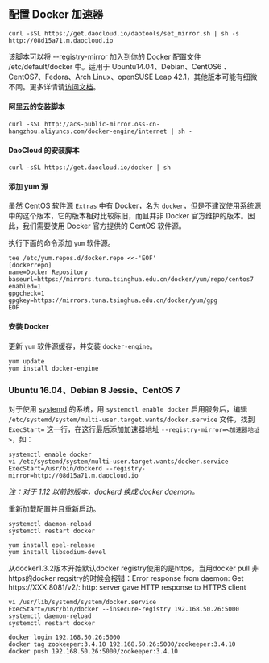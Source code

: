 ## 配置 Docker 加速器

~~~
curl -sSL https://get.daocloud.io/daotools/set_mirror.sh | sh -s http://08d15a71.m.daocloud.io
~~~

该脚本可以将 --registry-mirror 加入到你的 Docker 配置文件 /etc/default/docker 中。适用于 Ubuntu14.04、Debian、CentOS6 、CentOS7、Fedora、Arch Linux、openSUSE Leap 42.1，其他版本可能有细微不同。更多详情请[访问文档](http://guide.daocloud.io/dcs/daocloud-9153151.html)。

#### 阿里云的安装脚本

```
curl -sSL http://acs-public-mirror.oss-cn-hangzhou.aliyuncs.com/docker-engine/internet | sh -
```

#### DaoCloud 的安装脚本

```shell
curl -sSL https://get.daocloud.io/docker | sh
```

#### 添加 yum 源

虽然 CentOS 软件源 `Extras` 中有 Docker，名为 `docker`，但是不建议使用系统源中的这个版本，它的版本相对比较陈旧，而且并非 Docker 官方维护的版本。因此，我们需要使用 Docker 官方提供的 CentOS 软件源。

执行下面的命令添加 `yum` 软件源。

```shell
tee /etc/yum.repos.d/docker.repo <<-'EOF'
[dockerrepo]
name=Docker Repository
baseurl=https://mirrors.tuna.tsinghua.edu.cn/docker/yum/repo/centos7
enabled=1
gpgcheck=1
gpgkey=https://mirrors.tuna.tsinghua.edu.cn/docker/yum/gpg
EOF
```

#### 安装 Docker

更新 `yum` 软件源缓存，并安装 `docker-engine`。

```shell
yum update
yum install docker-engine
```



### Ubuntu 16.04、Debian 8 Jessie、CentOS 7

对于使用 [systemd](https://www.freedesktop.org/wiki/Software/systemd/) 的系统，用 `systemctl enable docker` 启用服务后，编辑 `/etc/systemd/system/multi-user.target.wants/docker.service` 文件，找到 `ExecStart=` 这一行，在这行最后添加加速器地址 `--registry-mirror=<加速器地址>`，如：

```shell
systemctl enable docker
vi /etc/systemd/system/multi-user.target.wants/docker.service
ExecStart=/usr/bin/dockerd --registry-mirror=http://08d15a71.m.daocloud.io
```

*注：对于 1.12 以前的版本，dockerd 换成 docker daemon。*

重新加载配置并且重新启动。

```shell
systemctl daemon-reload
systemctl restart docker
```


~~~shell
yum install epel-release
yum install libsodium-devel
~~~





从docker1.3.2版本开始默认docker registry使用的是https，当用docker pull 非https的docker regsitry的时候会报错：Error response from daemon: Get https://XXX:8081/v2/: http: server gave HTTP response to HTTPS client

~~~shell
vi /usr/lib/systemd/system/docker.service
ExecStart=/usr/bin/docker --insecure-registry 192.168.50.26:5000
systemctl daemon-reload
systemctl restart docker
~~~



~~~shell
docker login 192.168.50.26:5000
docker tag zookeeper:3.4.10 192.168.50.26:5000/zookeeper:3.4.10
docker push 192.168.50.26:5000/zookeeper:3.4.10
~~~









